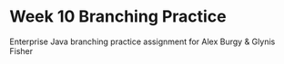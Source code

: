 # Week 10 Branching Practice

Enterprise Java branching practice assignment for Alex Burgy & Glynis Fisher